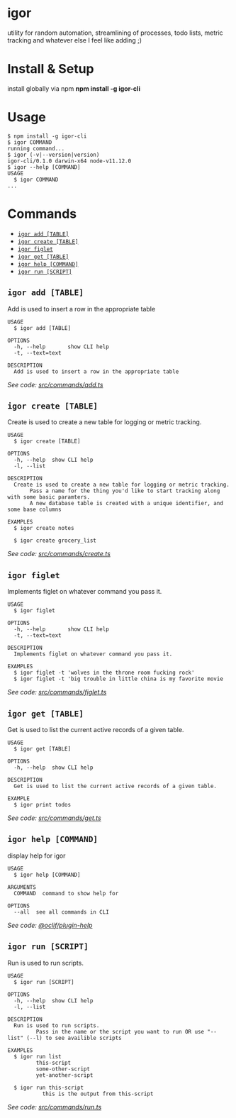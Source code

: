 igor
====

utility for random automation, streamlining of processes, todo lists, metric tracking and whatever else I feel like adding ;)

# Install & Setup
install globally via npm 
**npm install -g igor-cli**

# Usage
<!-- usage -->
```sh-session
$ npm install -g igor-cli
$ igor COMMAND
running command...
$ igor (-v|--version|version)
igor-cli/0.1.0 darwin-x64 node-v11.12.0
$ igor --help [COMMAND]
USAGE
  $ igor COMMAND
...
```
<!-- usagestop -->
# Commands
<!-- commands -->
* [`igor add [TABLE]`](#igor-add-table)
* [`igor create [TABLE]`](#igor-create-table)
* [`igor figlet`](#igor-figlet)
* [`igor get [TABLE]`](#igor-get-table)
* [`igor help [COMMAND]`](#igor-help-command)
* [`igor run [SCRIPT]`](#igor-run-script)

## `igor add [TABLE]`

Add is used to insert a row in the appropriate table

```
USAGE
  $ igor add [TABLE]

OPTIONS
  -h, --help       show CLI help
  -t, --text=text

DESCRIPTION
  Add is used to insert a row in the appropriate table
```

_See code: [src/commands/add.ts](https://github.com/gdwais/igor/blob/v0.1.0/src/commands/add.ts)_

## `igor create [TABLE]`

Create is used to create a new table for logging or metric tracking.  

```
USAGE
  $ igor create [TABLE]

OPTIONS
  -h, --help  show CLI help
  -l, --list

DESCRIPTION
  Create is used to create a new table for logging or metric tracking.  
       Pass a name for the thing you'd like to start tracking along with some basic paramters.
       A new database table is created with a unique identifier, and some base columns

EXAMPLES
  $ igor create notes 
        
  $ igor create grocery_list
```

_See code: [src/commands/create.ts](https://github.com/gdwais/igor/blob/v0.1.0/src/commands/create.ts)_

## `igor figlet`

Implements figlet on whatever command you pass it.

```
USAGE
  $ igor figlet

OPTIONS
  -h, --help       show CLI help
  -t, --text=text

DESCRIPTION
  Implements figlet on whatever command you pass it.

EXAMPLES
  $ igor figlet -t 'wolves in the throne room fucking rock'
  $ igor figlet -t 'big trouble in little china is my favorite movie
```

_See code: [src/commands/figlet.ts](https://github.com/gdwais/igor/blob/v0.1.0/src/commands/figlet.ts)_

## `igor get [TABLE]`

Get is used to list the current active records of a given table.

```
USAGE
  $ igor get [TABLE]

OPTIONS
  -h, --help  show CLI help

DESCRIPTION
  Get is used to list the current active records of a given table.

EXAMPLE
  $ igor print todos
```

_See code: [src/commands/get.ts](https://github.com/gdwais/igor/blob/v0.1.0/src/commands/get.ts)_

## `igor help [COMMAND]`

display help for igor

```
USAGE
  $ igor help [COMMAND]

ARGUMENTS
  COMMAND  command to show help for

OPTIONS
  --all  see all commands in CLI
```

_See code: [@oclif/plugin-help](https://github.com/oclif/plugin-help/blob/v2.2.0/src/commands/help.ts)_

## `igor run [SCRIPT]`

Run is used to run scripts.  

```
USAGE
  $ igor run [SCRIPT]

OPTIONS
  -h, --help  show CLI help
  -l, --list

DESCRIPTION
  Run is used to run scripts.  
         Pass in the name or the script you want to run OR use "--list" (--l) to see availible scripts

EXAMPLES
  $ igor run list
         this-script
         some-other-script
         yet-another-script
    
  $ igor run this-script
           this is the output from this-script
```

_See code: [src/commands/run.ts](https://github.com/gdwais/igor/blob/v0.1.0/src/commands/run.ts)_
<!-- commandsstop -->
